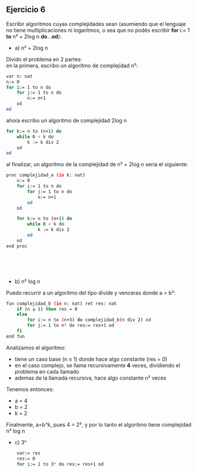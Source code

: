 ## Ejercicio 6
Escribir algoritmos cuyas complejidades sean (asumiendo que el lenguaje no tiene multiplicaciones ni logaritmos, o sea que no podés escribir **for** i:= 1 **to** n² + 2log n **do**...**od**):

- a) n² + 2log n

Divido el problema en 2 partes:<br>
en la primera, escribo un algorítmo de complejidad n²:
```bash
var n: nat
n:= 0
for i:= 1 to n do
    for j:= 1 to n do
        n:= n+1
    od
od
```
ahora escribo un algoritmo de complejidad 2log n
```bash
for k:= n to (n+1) do
    while 0 < k do
        k := k div 2
    od
od
```

al finalizar, un algoritmo de la complejidad de n² + 2log n seria el siguiente:
```bash
proc complejidad_a (in k: nat)
    n:= 0
    for i:= 1 to n do
        for j:= 1 to n do
            n:= n+1
        od
    od

    for k:= n to (n+1) do
        while 0 < k do
            k := k div 2
        od
    od
end proc
```

<br><br><br>

- b) n² log n

Puedo recurrir a un algoritmo del tipo divide y venceras donde a = b²:
```bash
fun complejidad_b (in n: nat) ret res: nat
    if (n ≤ 1) then res = 0
    else
        for i:= n to (n+3) do complejidad_b(n div 2) od
        for j:= 1 to n² do res:= res+1 od
    fi
end fun
```
Analizamos el algoritmo:
- tiene un caso base (n ≤ 1) donde hace algo constante (res = 0)    
- en el caso complejo, se llama recursivamente **4** veces, dividiendo el problema en cada llamado
- ademas de la llamada recursiva, hace algo constante n² veces

Tenemos entonces:
- a = 4
- b = 2
- k = 2

Finalmente, a=b^k, pues 4 = 2², y por lo tanto el algoritmo tiene complejidad n² log n


- c) 3ⁿ
```bash
    var:= res
    res:= 0
    for i:= 1 to 3ⁿ do res:= res+1 od 
```